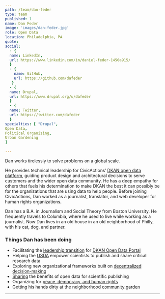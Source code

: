 ```yaml
---
path: /team/dan-feder
type: team
published: 1
name: Dan Feder
image: 'images/dan-feder.jpg'
role: Open Data
location: Philadelphia, PA
quote: 
social: 
  - {
  name: LinkedIn,
  url: https://www.linkedin.com/in/daniel-feder-1450a915/
  }
  - {
    name: GitHub,
    url: https://github.com/dafeder
   }
  - {
  name: Drupal,
  url: https://www.drupal.org/u/dafeder
  }
  - {
  name: Twitter,
  url: https://twitter.com/dafeder
  }
specialties: [ "Drupal",
Open Data,
Political Organizing,
Urban Gardening
]
  
---
```


Dan works tirelessly to solve problems on a global scale.

He provides technical leadership for CivicActions’ [DKAN open data platform](https://civicactions.com/dkan/), guiding product design and architectural decisions to serve customers and the wider open data community. He has a deep empathy for others that fuels his determination to make DKAN the best it can possibly be for the organizations that are using data to help people. Before joining CivicActions, Dan worked as a journalist, translator, and web developer for human rights organizations.

Dan has a B.A. in Journalism and Social Theory from Boston University. He frequently travels to Columbia, where he used to live while working as a journalist. Now Dan lives in an old house in an old neighborhood of Philly, with his cat, dog, and partner.




### Things Dan has been doing
* Facilitating the [leadership transition](https://medium.com/dkan-blog/civicactions-assumes-leadership-of-dkan-project-expands-government-open-data-services-b2e28525ead6) for [DKAN Open Data Portal](https://getdkan.org/)
* Helping the [USDA](https://data.nal.usda.gov/) empower scientists to publish and share critical research data
* Exploring new organizational frameworks built on [decentralized decision-making](http://www.reinventingorganizationswiki.com/Teal_Organizations)
* [Sharing](https://www.drupalasheville.com/2018/session/how-dkan-open-data-platform-empowers-scientific-community) the benefits of open data for scientific publishing
* Organizing for [peace, democracy, and human rights](http://www.jvpphilly.org/)
* Getting his hands dirty at the neighborhood [community garden](https://communityofgardens.si.edu/items/show/43)





-------------------------------
